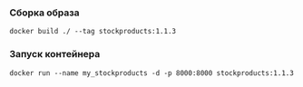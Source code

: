 ### Сборка образа

```
docker build ./ --tag stockproducts:1.1.3
```

### Запуск контейнера

```
docker run --name my_stockproducts -d -p 8000:8000 stockproducts:1.1.3
```
